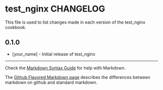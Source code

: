test_nginx CHANGELOG
====================

This file is used to list changes made in each version of the test_nginx cookbook.

0.1.0
-----
- [your_name] - Initial release of test_nginx

- - -
Check the [Markdown Syntax Guide](http://daringfireball.net/projects/markdown/syntax) for help with Markdown.

The [Github Flavored Markdown page](http://github.github.com/github-flavored-markdown/) describes the differences between markdown on github and standard markdown.

